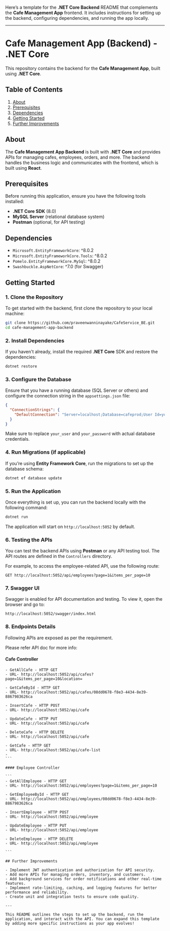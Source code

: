 Here’s a template for the **.NET Core Backend** README that complements the **Cafe Management App** frontend. It includes instructions for setting up the backend, configuring dependencies, and running the app locally.

---

# Cafe Management App (Backend) - .NET Core

This repository contains the backend for the **Cafe Management App**, built using **.NET Core**.

## Table of Contents

1. [About](#about)
2. [Prerequisites](#prerequisites)
3. [Dependencies](#dependencies)
4. [Getting Started](#getting-started)
5. [Further Improvements](#further-improvements)

## About

The **Cafe Management App Backend** is built with **.NET Core** and provides APIs for managing cafes, employees, orders, and more. The backend handles the business logic and communicates with the frontend, which is built using **React**.

## Prerequisites

Before running this application, ensure you have the following tools installed:

- **.NET Core SDK** (8.0)
- **MySQL Server** (relational database system)
- **Postman** (optional, for API testing)

## Dependencies

- `Microsoft.EntityFrameworkCore`: ^8.0.2
- `Microsoft.EntityFrameworkCore.Tools`: ^8.0.2
- `Pomelo.EntityFrameworkCore.MySql`: ^8.0.2
- `Swashbuckle.AspNetCore`: ^7.0 (for Swagger)


## Getting Started

### 1. Clone the Repository

To get started with the backend, first clone the repository to your local machine:

```bash
git clone https://github.com/praveenwanninayake/CafeService_BE.git
cd cafe-management-app-backend
```

### 2. Install Dependencies

If you haven't already, install the required **.NET Core** SDK and restore the dependencies:

```bash
dotnet restore
```

### 3. Configure the Database

Ensure that you have a running database (SQL Server or others) and configure the connection string in the `appsettings.json` file:

```json
{
  "ConnectionStrings": {
    "DefaultConnection": "Server=localhost;Database=cafeprod;User Id=your_user;Password=your_password;"
  }
}
```

Make sure to replace `your_user` and `your_password` with actual database credentials.

### 4. Run Migrations (if applicable)

If you’re using **Entity Framework Core**, run the migrations to set up the database schema:

```bash
dotnet ef database update
```

### 5. Run the Application

Once everything is set up, you can run the backend locally with the following command:

```bash
dotnet run
```

The application will start on `http://localhost:5052` by default.

### 6. Testing the APIs

You can test the backend APIs using **Postman** or any API testing tool. The API routes are defined in the `Controllers` directory.

For example, to access the employee-related API, use the following route:

```
GET http://localhost:5052/api/employees?page=1&items_per_page=10
```

### 7. Swagger UI

Swagger is enabled for API documentation and testing. To view it, open the browser and go to:

```
http://localhost:5052/swagger/index.html
```
### 8. Endpoints Details

Following APIs are exposed as per the requirement.

Please refer API doc for more info:

#### Cafe Controller

````
- GetAllCafe - HTTP GET
- URL- http://localhost:5052/api/cafes?page=1&items_per_page=10&location=

- GetCafeById - HTTP GET
- URL- http://localhost:5052/api/cafes/08dd0678-f8e3-4434-8e39-8867983626ca

- InsertCafe - HTTP POST
- URL- http://localhost:5052/api/cafe

- UpdateCafe - HTTP PUT
- URL- http://localhost:5052/api/cafe

- DeleteCafe - HTTP DELETE
- URL- http://localhost:5052/api/cafe

- GetCafe - HTTP GET
- URL- http://localhost:5052/api/cafe-list
- 
```

#### Employee Controller

```
- GetAllEmployee - HTTP GET
- URL- http://localhost:5052/api/employees?page=1&items_per_page=10

- GetEmployeeById - HTTP GET
- URL- http://localhost:5052/api/employees/08dd0678-f8e3-4434-8e39-8867983626ca

- InsertEmployee - HTTP POST
- URL- http://localhost:5052/api/employee

- UpdateEmployee - HTTP PUT
- URL- http://localhost:5052/api/employee

- DeleteEmployee - HTTP DELETE
- URL- http://localhost:5052/api/employee

```

## Further Improvements

- Implement JWT authentication and authorization for API security.
- Add more APIs for managing orders, inventory, and customers.
- Add background services for order notifications and other real-time features.
- Implement rate-limiting, caching, and logging features for better performance and reliability.
- Create unit and integration tests to ensure code quality.

---

This README outlines the steps to set up the backend, run the application, and interact with the API. You can expand this template by adding more specific instructions as your app evolves!
